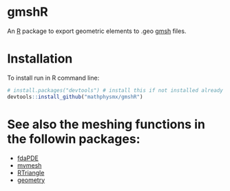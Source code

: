 # gmshR
An  [R](https://www.r-project.org/) package to export geometric elements to .geo [gmsh](http://www.gmsh.info/) files.

# Installation
To install run in R command line:

```R
# install.packages("devtools") # install this if not installed already
devtools::install_github("mathphysmx/gmshR")
```
# See also the meshing functions in the followin packages:
- [fdaPDE](https://cran.r-project.org/web/packages/fdaPDE/index.html)
- [mvmesh](https://cran.r-project.org/web/packages/mvmesh/index.html)
- [RTriangle](https://cran.r-project.org/web/packages/RTriangle/index.html)
- [geometry](https://cran.r-project.org/web/packages/geometry/index.html)
